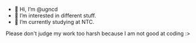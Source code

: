 - 👋 Hi, I’m @ugncd
- 👀 I’m interested in different stuff.
- 🌱 I’m currently studying at NTC.

Please don't judge my work too harsh because I am not good at coding :>

